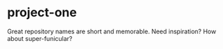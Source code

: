 # project-one
Great repository names are short and memorable. Need inspiration? How about super-funicular?
